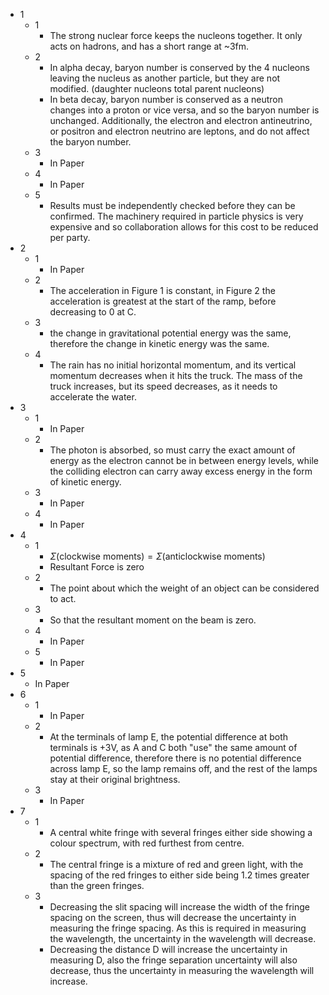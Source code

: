 - 1
	- 1
		- The strong nuclear force keeps the nucleons together. It only acts on hadrons, and has a short range at ~3fm.
	- 2
		- In alpha decay, baryon number is conserved by the 4 nucleons leaving the nucleus as another particle, but they are not modified. (daughter nucleons total parent nucleons)
		- In beta decay, baryon number is conserved as a neutron changes into a proton or vice versa, and so the baryon number is unchanged. Additionally, the electron and electron antineutrino, or positron and electron neutrino are leptons, and do not affect the baryon number. 
	- 3
		- In Paper
	- 4
		- In Paper
	- 5
		- Results must be independently checked before they can be confirmed. The machinery required in particle physics is very expensive and so collaboration allows for this cost to be reduced per party.
- 2
	- 1
		- In Paper
	- 2
		- The acceleration in Figure 1 is constant, in Figure 2 the acceleration is greatest at the start of the ramp, before decreasing to 0 at C.
	- 3
		- the change in gravitational potential energy was the same, therefore the change in kinetic energy was the same.
	- 4
		- The rain has no initial horizontal momentum, and its vertical momentum decreases when it hits the truck. The mass of the truck increases, but its speed decreases, as it needs to accelerate the water.
- 3
	- 1
		- In Paper
	- 2
		- The photon is absorbed, so must carry the exact amount of energy as the electron cannot be in between energy levels, while the colliding electron can carry away excess energy in the form of kinetic energy.
	- 3
		- In Paper
	- 4
		- In Paper
- 4
	- 1
		- $\Sigma\text{(clockwise moments)}=\Sigma\text{(anticlockwise moments)}$
		- Resultant Force is zero
	- 2
		- The point about which the weight of an object can be considered to act.
	- 3
		- So that the resultant moment on the beam is zero.
	- 4
		- In Paper
	- 5
		- In Paper
- 5
	- In Paper
- 6
	- 1
		- In Paper
	- 2
		- At the terminals of lamp E, the potential difference at both terminals is +3V, as A and C both "use" the same amount of potential difference, therefore there is no potential difference across lamp E, so the lamp remains off, and the rest of the lamps stay at their original brightness.
	- 3
		- In Paper
- 7
	- 1
		- A central white fringe with several fringes either side showing a colour spectrum, with red furthest from centre.
	- 2
		- The central fringe is a mixture of red and green light, with the spacing of the red fringes to either side being 1.2 times greater than the green fringes.
	- 3
		- Decreasing the slit spacing will increase the width of the fringe spacing on the screen, thus will decrease the uncertainty in measuring the fringe spacing. As this is required in measuring the wavelength, the uncertainty in the wavelength will decrease.
		- Decreasing the distance D will increase the uncertainty in measuring D, also the fringe separation uncertainty will also decrease, thus the uncertainty in measuring the wavelength will increase.